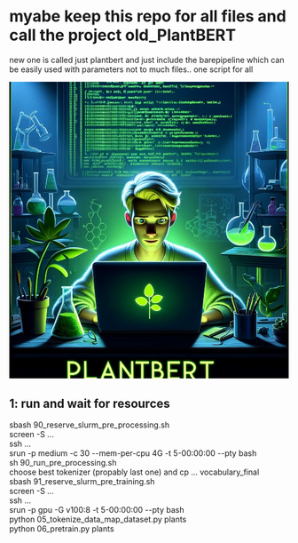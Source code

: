 # myabe keep this repo for all files and call the project old_PlantBERT
new one is called just plantbert and just include the barepipeline which can be easily used with parameters not to much files.. one script for all

![alt_text](img/logo.jpeg)

## 1: run and wait for resources
sbash 90_reserve_slurm_pre_processing.sh<br>
screen -S ...<br>
ssh ...<br>
srun -p medium -c 30 --mem-per-cpu 4G -t 5-00:00:00 --pty bash<br>
sh 90_run_pre_processing.sh
<br>
choose best tokenizer (propably last one) and cp ... vocabulary_final
<br>
sbash 91_reserve_slurm_pre_training.sh<br>
screen -S ... <br>
ssh ...<br>
srun -p gpu -G v100:8 -t 5-00:00:00 --pty bash<br>
python 05_tokenize_data_map_dataset.py plants<br>
python 06_pretrain.py plants<br>
<br> 
